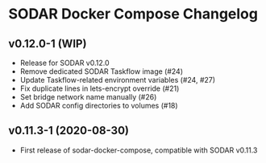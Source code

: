 # SODAR Docker Compose Changelog

## v0.12.0-1 (WIP)

- Release for SODAR v0.12.0
- Remove dedicated SODAR Taskflow image (#24)
- Update Taskflow-related environment variables (#24, #27)
- Fix duplicate lines in lets-encrypt override (#21)
- Set bridge network name manually (#26)
- Add SODAR config directories to volumes (#18)

## v0.11.3-1 (2020-08-30)

- First release of sodar-docker-compose, compatible with SODAR v0.11.3
